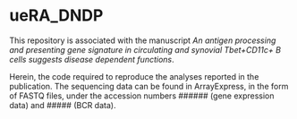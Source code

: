 # ueRA_DNDP
This repository is associated with the manuscript *An antigen processing and presenting gene signature in circulating and synovial Tbet+CD11c+ B cells suggests disease dependent functions*.

Herein, the code required to reproduce the analyses reported in the publication. The sequencing data can be found in ArrayExpress, in the form of FASTQ files, under the accession numbers ###### (gene expression data) and ##### (BCR data).
